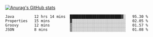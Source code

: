 [![Anurag's GitHub stats](https://github-readme-stats.vercel.app/api?username=sebasphere&count_private=true&theme=tokyonight)](https://github.com/anuraghazra/github-readme-stats)

<!--START_SECTION:waka-->
```text
Java         12 hrs 14 mins  ███████████████████████▓░   95.30 % 
Properties   15 mins         ▓░░░░░░░░░░░░░░░░░░░░░░░░   02.05 % 
Groovy       12 mins         ▒░░░░░░░░░░░░░░░░░░░░░░░░   01.57 % 
JSON         8 mins          ▒░░░░░░░░░░░░░░░░░░░░░░░░   01.08 % 
```
<!--END_SECTION:waka-->

